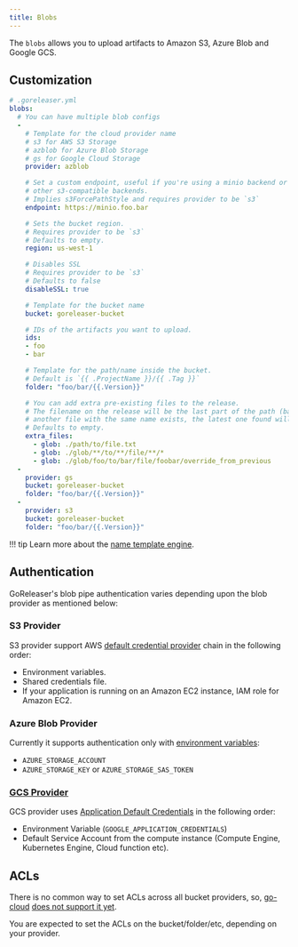 ```yaml
---
title: Blobs
---
```


The `blobs` allows you to upload artifacts to Amazon S3, Azure Blob and
Google GCS.

## Customization

```yaml
# .goreleaser.yml
blobs:
  # You can have multiple blob configs
  -
    # Template for the cloud provider name
    # s3 for AWS S3 Storage
    # azblob for Azure Blob Storage
    # gs for Google Cloud Storage
    provider: azblob

    # Set a custom endpoint, useful if you're using a minio backend or
    # other s3-compatible backends.
    # Implies s3ForcePathStyle and requires provider to be `s3`
    endpoint: https://minio.foo.bar

    # Sets the bucket region.
    # Requires provider to be `s3`
    # Defaults to empty.
    region: us-west-1

    # Disables SSL
    # Requires provider to be `s3`
    # Defaults to false
    disableSSL: true

    # Template for the bucket name
    bucket: goreleaser-bucket

    # IDs of the artifacts you want to upload.
    ids:
    - foo
    - bar

    # Template for the path/name inside the bucket.
    # Default is `{{ .ProjectName }}/{{ .Tag }}`
    folder: "foo/bar/{{.Version}}"

    # You can add extra pre-existing files to the release.
    # The filename on the release will be the last part of the path (base). If
    # another file with the same name exists, the latest one found will be used.
    # Defaults to empty.
    extra_files:
      - glob: ./path/to/file.txt
      - glob: ./glob/**/to/**/file/**/*
      - glob: ./glob/foo/to/bar/file/foobar/override_from_previous
  -
    provider: gs
    bucket: goreleaser-bucket
    folder: "foo/bar/{{.Version}}"
  -
    provider: s3
    bucket: goreleaser-bucket
    folder: "foo/bar/{{.Version}}"
```

!!! tip
    Learn more about the [name template engine](/customization/templates).

## Authentication

GoReleaser's blob pipe authentication varies depending upon the blob provider as mentioned below:

### S3 Provider

S3 provider support AWS
[default credential provider](https://docs.aws.amazon.com/sdk-for-go/v1/developer-guide/configuring-sdk.html#specifying-credentials)
chain in the following order:

- Environment variables.
- Shared credentials file.
- If your application is running on an Amazon EC2 instance, IAM role for Amazon EC2.

### Azure Blob Provider

Currently it supports authentication only with
[environment variables](https://docs.microsoft.com/en-us/azure/storage/common/storage-azure-cli#set-default-azure-storage-account-environment-variables):

- `AZURE_STORAGE_ACCOUNT`
- `AZURE_STORAGE_KEY` or `AZURE_STORAGE_SAS_TOKEN`

### [GCS Provider](https://cloud.google.com/docs/authentication/production)

GCS provider uses
[Application Default Credentials](https://cloud.google.com/docs/authentication/production)
in the following order:

- Environment Variable (`GOOGLE_APPLICATION_CREDENTIALS`)
- Default Service Account from the compute instance (Compute Engine,
Kubernetes Engine, Cloud function etc).

## ACLs

There is no common way to set ACLs across all bucket providers, so, [go-cloud][]
[does not support it yet][issue1108].

You are expected to set the ACLs on the bucket/folder/etc, depending on your
provider.

[go-cloud]: https://gocloud.dev/howto/blob/
[issue1108]: https://github.com/google/go-cloud/issues/1108
